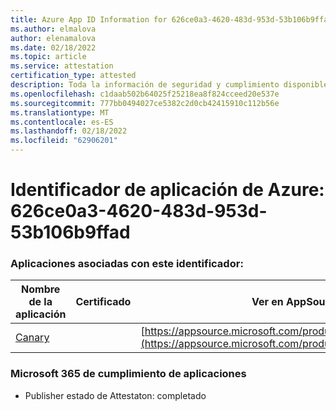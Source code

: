 ```yaml
---
title: Azure App ID Information for 626ce0a3-4620-483d-953d-53b106b9ffad
ms.author: elmalova
author: elenamalova
ms.date: 02/18/2022
ms.topic: article
ms.service: attestation
certification_type: attested
description: Toda la información de seguridad y cumplimiento disponible para 626ce0a3-4620-483d-953d-53b106b9ffad.
ms.openlocfilehash: c1daab502b64025f25218ea8f824cceed20e537e
ms.sourcegitcommit: 777bb0494027ce5382c2d0cb42415910c112b56e
ms.translationtype: MT
ms.contentlocale: es-ES
ms.lasthandoff: 02/18/2022
ms.locfileid: "62906201"
---
```

# <a name="azure-app-id-626ce0a3-4620-483d-953d-53b106b9ffad"></a>Identificador de aplicación de Azure: 626ce0a3-4620-483d-953d-53b106b9ffad


### <a name="apps-associated-with-this-id"></a>Aplicaciones asociadas con este identificador:
| **Nombre de la aplicación** | **Certificado** | **Ver en AppSource** |
|--------------|---------------|-----------------------|
| [Canary](https://docs.microsoft.com/microsoft-365-app-certification/forward/WA200003193) |  | [https://appsource.microsoft.com/product/office/WA200003193](https://appsource.microsoft.com/product/office/WA200003193) |

### <a name="microsoft-365-app-compliance-status"></a>Microsoft 365 de cumplimiento de aplicaciones
- Publisher estado de Attestaton: completado
